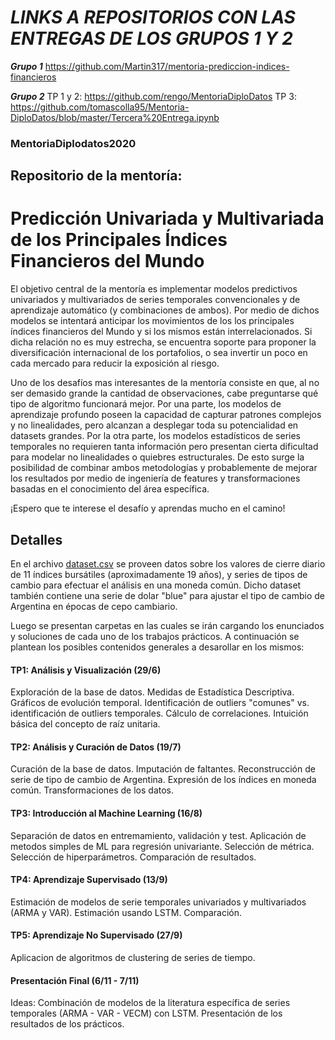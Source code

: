 # ___LINKS A REPOSITORIOS CON LAS ENTREGAS DE LOS GRUPOS 1 Y 2___

___Grupo 1___ https://github.com/Martin317/mentoria-prediccion-indices-financieros

___Grupo 2___  TP 1 y 2: https://github.com/rengo/MentoriaDiploDatos
                   TP 3: https://github.com/tomascolla95/Mentoria-DiploDatos/blob/master/Tercera%20Entrega.ipynb


### MentoriaDiplodatos2020

## Repositorio de la mentoría: 

# Predicción Univariada y Multivariada de los Principales Índices Financieros del Mundo

El objetivo central de la mentoría es implementar modelos predictivos univariados y multivariados de series temporales convencionales y de aprendizaje automático (y combinaciones de ambos). Por medio de dichos modelos se intentará anticipar los movimientos de los los principales índices financieros del Mundo y si los mismos están interrelacionados. Si dicha relación no es muy estrecha, se encuentra soporte para proponer la diversificación internacional de los portafolios, o sea invertir un poco en cada mercado para reducir la exposición al riesgo. 

Uno de los desafíos mas interesantes de la mentoría consiste en que, al no ser demasido grande la cantidad de observaciones, cabe preguntarse qué tipo de algoritmo funcionará mejor. Por una parte, los modelos de aprendizaje profundo poseen la capacidad de capturar patrones complejos y no linealidades, pero alcanzan a desplegar toda su potencialidad en datasets grandes. Por la otra parte, los modelos estadísticos de series temporales no requieren tanta información pero presentan cierta dificultad para modelar no linealidades o quiebres estructurales. De esto surge la posibilidad de combinar ambos metodologías y probablemente de mejorar los resultados por medio de ingeniería de features y transformaciones basadas en el conocimiento del área específica.

¡Espero que te interese el desafío y aprendas mucho en el camino!

## Detalles

En el archivo [dataset.csv](https://github.com/sergiobuzzi/MentoriaDiplodatos2020/blob/master/dataset.csv) se proveen datos sobre los valores de cierre diario de 11 índices bursátiles (aproximadamente 19 años), y series de tipos de cambio para efectuar el análisis en una moneda común. Dicho dataset también contiene una serie de dolar "blue" para ajustar el tipo de cambio de Argentina en épocas de cepo cambiario.

Luego se presentan carpetas en las cuales se irán cargando los enunciados y soluciones de cada uno de los trabajos prácticos. A continuación se plantean los posibles contenidos generales a desarollar en los mismos:

#### TP1: Análisis y Visualización (29/6)

Exploración de la base de datos. Medidas de Estadística Descriptiva. Gráficos de evolución temporal. Identificación de outliers "comunes" vs. identificación de outliers temporales. Cálculo de correlaciones. Intuición básica del concepto de raíz unitaria.

#### TP2: Análisis y Curación de Datos (19/7)

Curación de la base de datos. Imputación de faltantes. Reconstrucción de serie de tipo de cambio de Argentina. Expresión de los índices en moneda común. Transformaciones de los datos.

#### TP3: Introducción al Machine Learning (16/8)

Separación de datos en entremamiento, validación y test. Aplicación de metodos simples de ML para regresión univariante. Selección de métrica. Selección de hiperparámetros. Comparación de resultados.

#### TP4: Aprendizaje Supervisado (13/9)

Estimación de modelos de serie temporales univariados y multivariados (ARMA y VAR). Estimación usando LSTM. Comparación. 

#### TP5: Aprendizaje No Supervisado (27/9)

Aplicacion de algoritmos de clustering de series de tiempo.

#### Presentación Final (6/11 - 7/11) 

Ideas: Combinación de modelos de la literatura específica de series temporales (ARMA - VAR - VECM) con LSTM. Presentación de los resultados de los prácticos.



